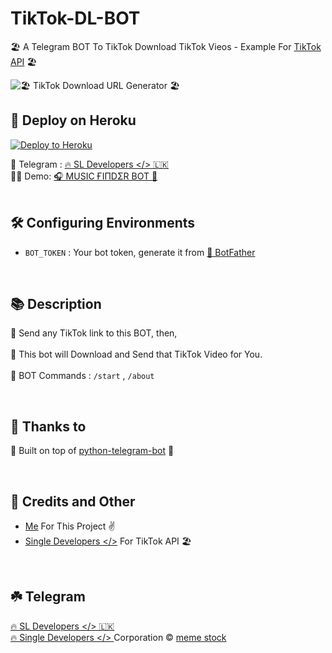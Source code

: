 # TikTok-DL-BOT

🏖  A Telegram BOT To TikTok Download TikTok Vieos - Example For [TikTok API](https://github.com/Single-Developers/API/blob/main/tiktok/Note.md) 🏖


![🏖 TikTok Download URL Generator 🏖](https://telegra.ph/file/05ce45e35c9c93c8d001f.jpg)

## 🚀 Deploy on Heroku 

<p><a href="https://heroku.com/deploy?template=https://github.com/Himasha17/TikTok-DL-BOT"><img src="https://www.herokucdn.com/deploy/button.svg" alt="Deploy to Heroku"/></a></p>

🚧 Telegram : [🔥 SL Developers </> 🇱🇰](https://t.me/SL_Developers)<br>
🙆‍♂️ Demo: [🎧 MUSIC ҒIΠDΣR BOT 🎵](https://t.me/The_Shazam_BOT)
<br>
<br>

## 🛠 Configuring Environments 
- `BOT_TOKEN` : Your bot token, generate it from [🤖 BotFather](https://t.me/BotFather)
<br>

## 📚 Description 

🔗 Send any TikTok link to this BOT, then,</br></br>
🚀 This bot will Download and Send that TikTok Video for You. </br></br>
🔑 BOT Commands : `/start` , `/about`

<br>

## 🤝 Thanks to 

🔌 Built on top of [python-telegram-bot](https://python-telegram-bot.org/) 🐍

<br>

## 🎯 Credits and Other
- [Me](https://github.com/Malith-Rukshan) For This Project ✌️
- [Single Developers </>](https://github.com/Single-Developers) For TikTok API 🏖

<br>

## ☘️ Telegram

[🔥 SL Developers </> 🇱🇰](https://t.me/SL_Developers)<br>
[🔥 Single Developers </> ](https://t.me/SingleDevelopers) Corporation ©️
[meme stock](https://t.me/Meme_Stock_o_O)

##
